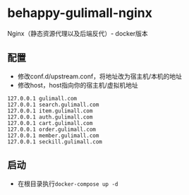 # behappy-gulimall-nginx
Nginx（静态资源代理以及后端反代）- docker版本

## 配置

- 修改conf.d/upstream.conf，将地址改为宿主机/本机的地址
- 修改host，host指向你的宿主机/虚拟机地址
```agsl
127.0.0.1 gulimall.com
127.0.0.1 search.gulimall.com
127.0.0.1 item.gulimall.com
127.0.0.1 auth.gulimall.com
127.0.0.1 cart.gulimall.com
127.0.0.1 order.gulimall.com
127.0.0.1 member.gulimall.com
127.0.0.1 seckill.gulimall.com
```

## 启动

- 在根目录执行`docker-compose up -d`
